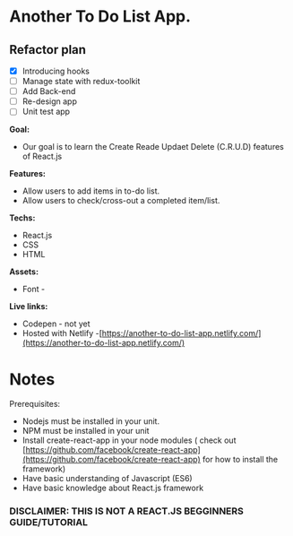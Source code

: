 # Another To Do List App.

## Refactor plan

- [x] Introducing hooks
- [ ] Manage state with redux-toolkit
- [ ] Add Back-end
- [ ] Re-design app
- [ ] Unit test app

**Goal:**

- Our goal is to learn the Create Reade Updaet Delete (C.R.U.D) features of React.js

**Features:**

- Allow users to add items in to-do list.
- Allow users to check/cross-out a completed item/list.

**Techs:**

- React.js
- CSS
- HTML

**Assets:**

- Font -

**Live links:**

- Codepen - not yet
- Hosted with Netlify -[https://another-to-do-list-app.netlify.com/](https://another-to-do-list-app.netlify.com/)

# Notes

Prerequisites:

- Nodejs must be installed in your unit.
- NPM must be installed in your unit
- Install create-react-app in your node modules ( check out [https://github.com/facebook/create-react-app](https://github.com/facebook/create-react-app) for how to install the framework)
- Have basic understanding of Javascript (ES6)
- Have basic knowledge about React.js framework

### DISCLAIMER: THIS IS NOT A REACT.JS BEGGINNERS GUIDE/TUTORIAL
